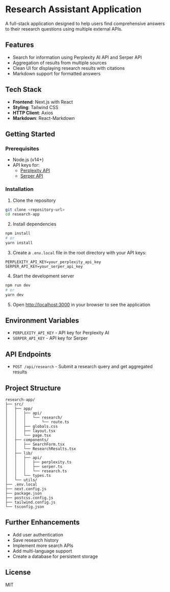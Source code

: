 # Research Assistant Application

A full-stack application designed to help users find comprehensive answers to their research questions using multiple external APIs.

## Features

- Search for information using Perplexity AI API and Serper API
- Aggregation of results from multiple sources
- Clean UI for displaying research results with citations
- Markdown support for formatted answers

## Tech Stack

- **Frontend**: Next.js with React
- **Styling**: Tailwind CSS
- **HTTP Client**: Axios
- **Markdown**: React-Markdown

## Getting Started

### Prerequisites

- Node.js (v14+)
- API keys for:
  - [Perplexity API](https://docs.perplexity.ai/)
  - [Serper API](https://serper.dev/)

### Installation

1. Clone the repository
```bash
git clone <repository-url>
cd research-app
```

2. Install dependencies
```bash
npm install
# or
yarn install
```

3. Create a `.env.local` file in the root directory with your API keys:
```
PERPLEXITY_API_KEY=your_perplexity_api_key
SERPER_API_KEY=your_serper_api_key
```

4. Start the development server
```bash
npm run dev
# or
yarn dev
```

5. Open [http://localhost:3000](http://localhost:3000) in your browser to see the application

## Environment Variables

- `PERPLEXITY_API_KEY` - API key for Perplexity AI
- `SERPER_API_KEY` - API key for Serper

## API Endpoints

- `POST /api/research` - Submit a research query and get aggregated results

## Project Structure

```
research-app/
├── src/
│   ├── app/
│   │   ├── api/
│   │   │   └── research/
│   │   │       └── route.ts
│   │   ├── globals.css
│   │   ├── layout.tsx
│   │   └── page.tsx
│   ├── components/
│   │   ├── SearchForm.tsx
│   │   └── ResearchResults.tsx
│   ├── lib/
│   │   ├── api/
│   │   │   ├── perplexity.ts
│   │   │   ├── serper.ts
│   │   │   └── research.ts
│   │   └── types.ts
│   └── utils/
├── .env.local
├── next.config.js
├── package.json
├── postcss.config.js
├── tailwind.config.js
└── tsconfig.json
```

## Further Enhancements

- Add user authentication
- Save research history
- Implement more search APIs
- Add multi-language support
- Create a database for persistent storage

## License

MIT 